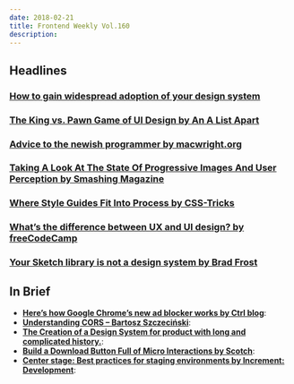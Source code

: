 ```yaml
---
date: 2018-02-21
title: Frontend Weekly Vol.160
description: 
---
```


## Headlines

### [How to gain widespread adoption of your design system](https://medium.com/hubspot-product/how-to-gain-widespread-adoption-of-your-design-system-29d1b142b158)


### [The King vs. Pawn Game of UI Design by An A List Apart](http://alistapart.com/article/the-king-vs-pawn-game-of-ui-design)


### [Advice to the newish programmer by macwright.org](https://macwright.org/2018/02/08/advice-to-the-newish-programmer.html)


### [Taking A Look At The State Of Progressive Images And User Perception by Smashing Magazine](https://www.smashingmagazine.com/2018/02/progressive-image-loading-user-perceived-performance/)


### [Where Style Guides Fit Into Process by CSS-Tricks](https://css-tricks.com/where-style-guides-fit-into-process/)


### [What’s the difference between UX and UI design? by freeCodeCamp](https://medium.freecodecamp.org/whats-the-difference-between-ux-and-ui-design-2ca8d107de14)


### [Your Sketch library is not a design system by Brad Frost](http://bradfrost.com/blog/post/your-sketch-library-is-not-a-design-system/)

## In Brief

- [**Here’s how Google Chrome’s new ad blocker works by Ctrl blog**](https://www.ctrl.blog/entry/chrome-adblocker):
- [**Understanding CORS – Bartosz Szczeciński**](https://medium.com/@baphemot/understanding-cors-18ad6b478e2b):
- [**The Creation of a Design System for product with long and complicated history.**](https://blog.usejournal.com/the-creation-of-a-design-system-forproduct-with-long-and-complicated-history-43c0d6772832):
- [**Build a Download Button Full of Micro Interactions by Scotch**](https://scotch.io/tutorials/build-a-download-button-full-of-micro-interactions):
- [**Center stage: Best practices for staging environments by Increment: Development**](https://increment.com/development/center-stage-best-practices-for-staging-environments/):